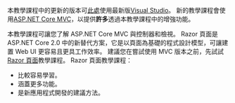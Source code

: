 本教學課程中的更新的版本可[此處](https://docs.microsoft.com/aspnet/core/tutorials/first-mvc-app/start-mvc)使用最新版[Visual Studio](https://visualstudio.microsoft.com/)。 新的教學課程會使用[ASP.NET Core MVC](https://docs.microsoft.com/aspnet/core/mvc/)，以提供**許多**透過本教學課程中的增強功能。

本教學課程可讓您了解 ASP.NET Core MVC 與控制器和檢視。 Razor 頁面是 ASP.NET Core 2.0 中的新替代方案，它是以頁面為基礎的程式設計模型，可讓建置 Web UI 更容易且更具工作效率。 建議您在嘗試使用 MVC 版本之前，先試試 [Razor 頁面](https://docs.microsoft.com/aspnet/core/mvc/razor-pages)教學課程。 Razor 頁面教學課程：

* 比較容易學習。
* 涵蓋更多功能。
* 是新應用程式開發的建議方法。
